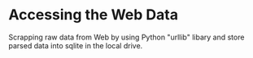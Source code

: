 # Accessing the Web Data


Scrapping raw data from Web by using Python "urllib" libary and store parsed data into sqlite in the local drive.

